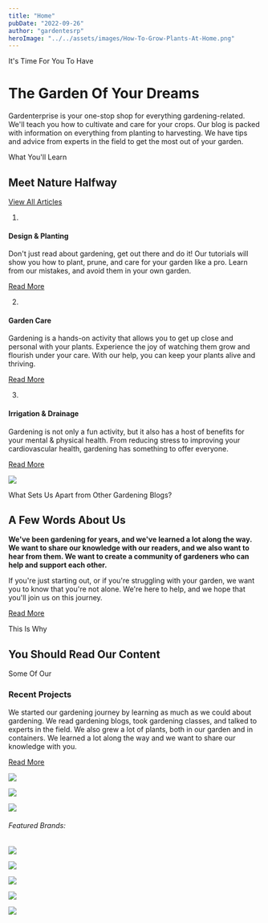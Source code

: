 ```yaml
---
title: "Home"
pubDate: "2022-09-26"
author: "gardentesrp"
heroImage: "../../assets/images/How-To-Grow-Plants-At-Home.png"
---
```


It's Time For You To Have​

# The Garden Of Your Dreams​

Gardenterprise is your one-stop shop for everything gardening-related. We'll teach you how to cultivate and care for your crops. Our blog is packed with information on everything from planting to harvesting. We have tips and advice from experts in the field to get the most out of your garden.

What You'll Learn

## Meet Nature Halfway​

[View All Articles](/blog)

01.

#### Design & Planting​

Don't just read about gardening, get out there and do it! Our tutorials will show you how to plant, prune, and care for your garden like a pro. Learn from our mistakes, and avoid them in your own garden.

[Read More](https://garden.gnmnetworks.com/category/design-planting/)

02.

#### Garden Care​

Gardening is a hands-on activity that allows you to get up close and personal with your plants. Experience the joy of watching them grow and flourish under your care. With our help, you can keep your plants alive and thriving.

[Read More](https://garden.gnmnetworks.com/category/garden-care/)

03.

#### Irrigation & Drainage​

Gardening is not only a fun activity, but it also has a host of benefits for your mental & physical health. From reducing stress to improving your cardiovascular health, gardening has something to offer everyone.

[Read More](https://garden.gnmnetworks.com/category/irrigation/)

![](images/gardenterprise-farmer-1-1024x693.png)

What Sets Us Apart from Other Gardening Blogs?

## A Few Words About Us​

**We've been gardening for years, and we've learned a lot along the way. We want to share our knowledge with our readers, and we also want to hear from them. We want to create a community of gardeners who can help and support each other.**  
  
If you're just starting out, or if you're struggling with your garden, we want you to know that you're not alone. We're here to help, and we hope that you'll join us on this journey.

[Read More](https://garden.gnmnetworks.com/about-us/)

This Is Why​

## You Should Read Our Content

Some Of Our​

### Recent Projects​

We started our gardening journey by learning as much as we could about gardening. We read gardening blogs, took gardening classes, and talked to experts in the field. We also grew a lot of plants, both in our garden and in containers. We learned a lot along the way and we want to share our knowledge with you.

[Read More](https://garden.gnmnetworks.com/about-us/)

![](images/projects-02.jpg)

![](images/projects-03.jpg)

![](images/projects-04.jpg)

###### Featured Brands:

![](images/VB-Health-Supplements-1-1024x1024.png)

![](images/logo02-free-img-150x100.png)

![](images/logo03-free-img-150x100.png)

![](images/logo04-free-img-150x100.png)

![](images/logo05-free-img-150x100.png)
